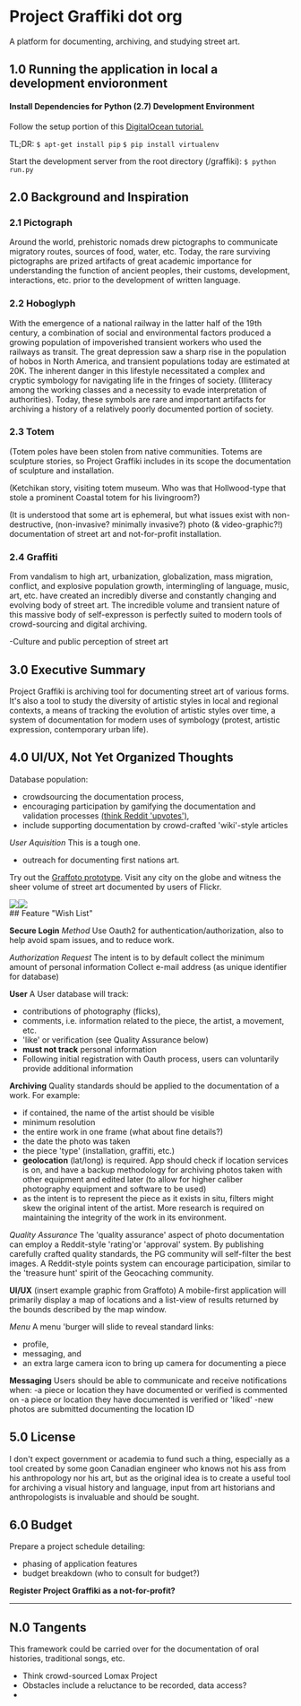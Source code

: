 # Project Graffiki dot org

A platform for documenting, archiving, and studying street art.

## 1.0 Running the application in local a development envioronment

#### Install Dependencies for Python (2.7) Development Environment

Follow the setup portion of this [DigitalOcean tutorial.](https://www.digitalocean.com/community/tutorials/how-to-structure-large-flask-applications)

TL;DR:
`$ apt-get install pip`
`$ pip install virtualenv`

Start the development server from the root directory (/graffiki):
`$ python run.py`

## 2.0 Background and Inspiration

### 2.1 Pictograph

Around the world, prehistoric nomads drew pictographs to communicate migratory routes, sources of food, water, etc.  Today, the rare surviving pictographs are prized artifacts of great academic importance for understanding the function of ancient peoples, their customs, development, interactions, etc. prior to the development of written language.

### 2.2 Hoboglyph

With the emergence of a national railway in the latter half of the 19th century, a combination of social and environmental factors produced a growing population of impoverished transient workers who used the railways as transit.  The great depression saw a sharp rise in the population of hobos in North America, and transient populations today are estimated at 20K.  The inherent danger in this lifestyle necessitated a complex and cryptic symbology for navigating life in the fringes of society.  (Illiteracy among the working classes and a necessity to evade interpretation of authorities).  Today, these symbols are rare and important artifacts for archiving a history of a relatively poorly documented portion of society.

### 2.3 Totem

(Totem poles have been stolen from native communities.  Totems are sculpture stories, so Project Graffiki includes in its scope the documentation of sculpture and installation.

(Ketchikan story, visiting totem museum.  Who was that Hollwood-type that stole a prominent Coastal totem for his livingroom?)

(It is understood that some art is ephemeral, but what issues exist with
non-destructive, (non-invasive?  minimally invasive?) photo (& video-graphic?!)
documentation of street art and not-for-profit installation.

### 2.4 Graffiti

From vandalism to high art, urbanization, globalization, mass migration, conflict, and explosive population growth, intermingling of language, music, art, etc. have created an incredibly diverse and constantly changing and evolving body of street art.  The incredible volume and transient nature of this massive body of self-expresson is perfectly suited to modern tools of crowd-sourcing and digital archiving.

-Culture and public perception of street art


## 3.0 Executive Summary

Project Graffiki is archiving tool for documenting street art of various forms.  It's also a tool to study the diversity of artistic styles in local and regional contexts, a means of tracking the evolution of artistic styles over time, a system of documentation for modern uses of symbology (protest, artistic expression, contemporary urban life).

## 4.0 UI/UX, Not Yet Organized Thoughts

Database population:
* crowdsourcing the documentation process,
* encouraging participation by gamifying the documentation and validation
processes <a href="https://www.reddit.com/wiki/faq#wiki_how_is_a_submission.27s_score_determined.3F">(think Reddit 'upvotes')</a>,
* include supporting documentation by crowd-crafted 'wiki'-style articles

_User Aquisition_
This is a tough one.
* outreach for documenting first nations art.

Try out the <a href="https://github.com/dankovacek/P5-1-hoodmap">Graffoto prototype</a>.  Visit any city on the globe and witness the sheer
volume of street art documented by users of Flickr.

<div class="flex">
<img src="/public/graffikiapp/static/images/UIlandscape.jpg"><img src="/public/graffikiapp/static/images/UImobileprofile.jpg">

</div>
## Feature "Wish List"

**Secure Login**
_Method_
Use Oauth2 for authentication/authorization, also to help avoid
spam issues, and to reduce work.

_Authorization Request_
The intent is to by default collect the minimum amount of personal information
Collect e-mail address (as unique identifier for database)

**User**
A User database will track:
* contributions of photography (flicks),
* comments, i.e. information related to the piece, the artist, a movement, etc.
* 'like' or verification (see Quality Assurance below)
* **must not track** personal information
* Following initial registration with Oauth process, users can voluntarily
provide additional information

**Archiving**
Quality standards should be applied to the documentation of a work.  For example:
* if contained, the name of the artist should be visible
* minimum resolution
* the entire work in one frame (what about fine details?)
* the date the photo was taken
* the piece 'type' (installation, graffiti, etc.)
* **geolocation** (lat/long) is required.  App should check if location services
is on, and have a backup methodology for archiving photos taken with other equipment and edited later (to allow for higher caliber photography equipment and software to be used)
* as the intent is to represent the piece as it exists in situ, filters might
skew the original intent of the artist.  More research is required on maintaining
the integrity of the work in its environment.

_Quality Assurance_
The 'quality assurance' aspect of photo documentation can employ a Reddit-style
'rating'or 'approval' system.  By publishing carefully crafted quality standards,
the PG community will self-filter the best images.  A Reddit-style points system
can encourage participation, similar to the 'treasure hunt' spirit of the Geocaching
community.

**UI/UX**
(insert example graphic from Graffoto)
A mobile-first application will primarily display a map of locations and a
list-view of results returned by the bounds described by the map window.

_Menu_
A menu 'burger will slide to reveal standard links:
* profile,
* messaging, and
* an extra large camera icon to bring up camera for documenting a piece

**Messaging**
Users should be able to communicate and receive notifications when:
-a piece or location they have documented or verified is commented on
-a piece or location they have documented is verified or 'liked'
-new photos are submitted documenting the location ID

## 5.0 License

I don't expect government or academia to fund such a thing, especially as a tool created by some goon Canadian engineer who knows not his ass from his anthropology nor his art, but as the original idea is to create a useful tool for archiving a visual history and language, input from art historians and anthropologists is invaluable and should be sought.


## 6.0 Budget

Prepare a project schedule detailing:
* phasing of application features
* budget breakdown
(who to consult for budget?)

**Register Project Graffiki as a not-for-profit?**

_________

## N.0 Tangents

This framework could be carried over for the documentation of oral histories, traditional songs, etc.

* Think crowd-sourced Lomax Project
* Obstacles include a reluctance to be recorded, data access?
*
